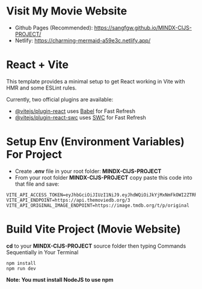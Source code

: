 # Visit My Movie Website
- Github Pages (Recommended): https://sangfgw.github.io/MINDX-CIJS-PROJECT/
- Netlify: https://charming-mermaid-a59e3c.netlify.app/
# React + Vite

This template provides a minimal setup to get React working in Vite with HMR and some ESLint rules.

Currently, two official plugins are available:

- [@vitejs/plugin-react](https://github.com/vitejs/vite-plugin-react/blob/main/packages/plugin-react/README.md) uses [Babel](https://babeljs.io/) for Fast Refresh
- [@vitejs/plugin-react-swc](https://github.com/vitejs/vite-plugin-react-swc) uses [SWC](https://swc.rs/) for Fast Refresh

# Setup Env (Environment Variables) For Project
- Create **.env** file in your root folder: **MINDX-CIJS-PROJECT**
- From your root folder **MINDX-CIJS-PROJECT** copy paste this code into that file and save:
```
VITE_API_ACCESS_TOKEN=eyJhbGciOiJIUzI1NiJ9.eyJhdWQiOiJkYjMxNmFkOWI2ZTRhYzVlMWNjZTM1ZmViYjhhZDA3OSIsInN1YiI6IjY1MmExMjczMzU4ZGE3MDBlM2JjZjVmMyIsInNjb3BlcyI6WyJhcGlfcmVhZCJdLCJ2ZXJzaW9uIjoxfQ.Z4zBOPYBSi2Pm4JEhdQwB3JzQFSJCbnY527HycoMgh4
VITE_API_ENDPOINT=https://api.themoviedb.org/3
VITE_API_ORIGINAL_IMAGE_ENDPOINT=https://image.tmdb.org/t/p/original
```

# Build Vite Project (Movie Website)
**cd** to your **MINDX-CIJS-PROJECT** source folder then typing Commands Sequentially in Your Terminal
```
npm install
npm run dev
```

**Note: You must install NodeJS to use npm**

